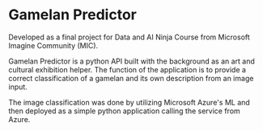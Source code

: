 # Gamelan Predictor
Developed as a final project for Data and AI Ninja Course from Microsoft Imagine Community (MIC).

Gamelan Predictor is a python API built with the background as an art and cultural exhibition helper. The function of the application is to provide a correct classification of a gamelan and its own description from an image input.

The image classification was done by utilizing Microsoft Azure's ML and then deployed as a simple python application calling the service from Azure.
